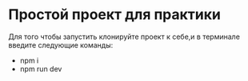 # Простой проект для практики 
<p>Для того чтобы запустить клонируйте проект к себе,и в терминале введите следующие команды:</p>
<ul>
<li>npm i</li>
<li>npm run dev</li>
</ul>
